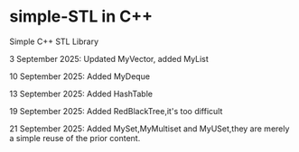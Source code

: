 # simple-STL in C++
Simple C++ STL Library

3 September 2025: Updated MyVector, added MyList

10 September 2025: Added MyDeque

13 September 2025: Added HashTable

19 September 2025: Added RedBlackTree,it's too difficult

21 September 2025: Added MySet,MyMultiset and MyUSet,they are merely a simple reuse of the prior content.
